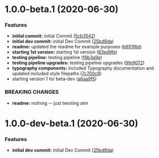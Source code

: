 # 1.0.0-beta.1 (2020-06-30)


### Features

* **initial commit:** initial Commit ([5cb3542](http://bitbucket.org/uclaucomm/ucla-bruin-components/commits/5cb35424cdbc185257652999167c153d607f37c8))
* **initial dev commit:** initial Dev Commit ([25bd8da](http://bitbucket.org/uclaucomm/ucla-bruin-components/commits/25bd8da608a9443889255c07680b1ea055956edb))
* **readme:** updated the readme for example purposes ([b651f6d](http://bitbucket.org/uclaucomm/ucla-bruin-components/commits/b651f6d0bed69d14cd0af4c4dd4fc148a8273fd3))
* **starting 1st version:** starting 1st version ([83ed9fe](http://bitbucket.org/uclaucomm/ucla-bruin-components/commits/83ed9feb4ad858b82f9d569288c779bb70047aae))
* **testing pipeline:** testing pipeline ([f8b3a9e](http://bitbucket.org/uclaucomm/ucla-bruin-components/commits/f8b3a9e1814535645a8c364162a213765384fdd1))
* **testing pipeline upgrades:** testing pipeline upgrades ([9fe9072](http://bitbucket.org/uclaucomm/ucla-bruin-components/commits/9fe9072a11e17c5618dbc62b6ee709f82cd58914))
* **typography components:** included Typography documentation and updated included style filepaths ([7c700c8](http://bitbucket.org/uclaucomm/ucla-bruin-components/commits/7c700c87886d9bfbd2db2c3d95c3920aa24e0d79))
* starting version 1 for beta-dev ([a6aa9f5](http://bitbucket.org/uclaucomm/ucla-bruin-components/commits/a6aa9f5bea69d361ef925cd688dd991ca2af6586))


### BREAKING CHANGES

* **readme:** nothing -- just teesting atm

# 1.0.0-dev-beta.1 (2020-06-30)


### Features

* **initial dev commit:** initial Dev Commit ([25bd8da](http://bitbucket.org/uclaucomm/ucla-bruin-components/commits/25bd8da608a9443889255c07680b1ea055956edb))
